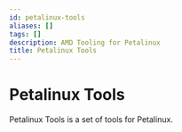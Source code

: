 ```yaml
---
id: petalinux-tools
aliases: []
tags: []
description: AMD Tooling for Petalinux
title: Petalinux Tools
---
```


# Petalinux Tools

Petalinux Tools is a set of tools for Petalinux.


